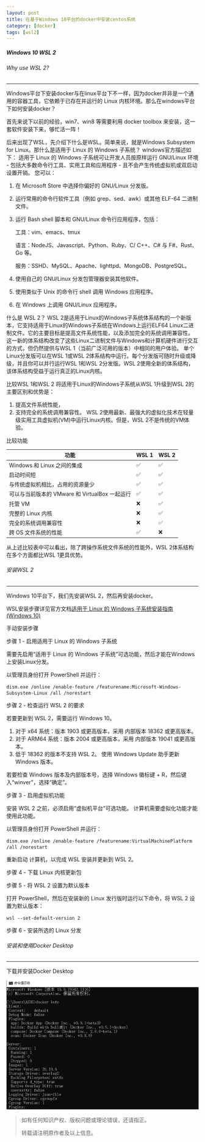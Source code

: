 ```yaml
---
layout: post
title: 在基于Windows 10平台的docker中安装centos系统
category: [docker]
tags: [wsl2]
---
```

##### Windows 10 WSL 2

###### Why use WSL 2?
----
Windows平台下安装docker与在linux平台下不一样，因为docker并非是一个通用的容器工具，它依赖于已存在并运行的 Linux 内核环境。那么在windows平台下如何安装docker？

首先来说下以前的经验，win7、win8 等需要利用 docker toolbox 来安装，这一套软件安装下来，够忙活一阵！

后来出现了WSL，先介绍下什么是WSL。简单来说，就是Windows Subsystem for Linux。那什么是适用于 Linux 的 Windows 子系统？
windows官方描述如下：
适用于 Linux 的 Windows 子系统可让开发人员按原样运行 GNU/Linux 环境 - 包括大多数命令行工具、实用工具和应用程序 - 且不会产生传统虚拟机或双启动设置开销。
您可以：
1. 在 Microsoft Store 中选择你偏好的 GNU/Linux 分发版。

2. 运行常用的命令行软件工具（例如 grep、sed、awk）或其他 ELF-64 二进制文件。

3. 运行 Bash shell 脚本和 GNU/Linux 命令行应用程序，包括：

    工具：vim、emacs、tmux
	
    语言：NodeJS、Javascript、Python、Ruby、C/ C++、C# 与 F#、Rust、Go 等。
	
    服务：SSHD、MySQL、Apache、lighttpd、MongoDB、PostgreSQL。
	
4. 使用自己的 GNU/Linux 分发包管理器安装其他软件。

5. 使用类似于 Unix 的命令行 shell 调用 Windows 应用程序。

6. 在 Windows 上调用 GNU/Linux 应用程序。

什么是 WSL 2？
WSL 2是适用于Linux的Windows子系统体系结构的一个新版本，它支持适用于Linux的Windows子系统在Windows上运行ELF64 Linux二进制文件。它的主要目标是提高文件系统性能，以及添加完全的系统调用兼容性。
这一新的体系结构改变了这些Linux二进制文件与Windows和计算机硬件进行交互的方式，但仍然提供与WSL 1（当前广泛可用的版本）中相同的用户体验。
单个Linux分发版可以在WSL 1或WSL 2体系结构中运行。每个分发版可随时升级或降级，并且你可以并行运行WSL 1和WSL 2分发版。WSL 2使用全新的体系结构，该体系结构受益于运行真正的Linux内核。

比较WSL 1和WSL 2
将适用于Linux的Windows子系统从WSL 1升级到WSL 2的主要区别和优势是：
1. 提高文件系统性能，
2. 支持完全的系统调用兼容性。
WSL 2使用最新、最强大的虚拟化技术在轻量级实用工具虚拟机(VM)中运行Linux内核。但是，WSL 2不是传统的VM体验。

比较功能

|功能 | WSL 1 | WSL 2|
|  ----  | ----  |----  |
|Windows 和 Linux 之间的集成 | ✅ | ✅|
|启动时间短 | ✅  | ✅|
|与传统虚拟机相比，占用的资源量少 | ✅  | ✅|
|可以与当前版本的 VMware 和 VirtualBox 一起运行 | ✅  | ✅|
|托管 VM | ❌ | ✅|
|完整的 Linux 内核 | ❌ | ✅|
|完全的系统调用兼容性 | ❌ | ✅|
|跨 OS 文件系统的性能 | ✅ | ❌|

从上述比较表中可以看出，除了跨操作系统文件系统的性能外，WSL 2体系结构在多个方面都比WSL 1更具优势。

###### 安装WSL 2
----
Windows 10平台下，我们先安装WSL 2，然后再安装docker。

WSL安装步骤详见官方文档[适用于 Linux 的 Windows 子系统安装指南 (Windows 10)](https://docs.microsoft.com/zh-cn/windows/wsl/install-win10#update-to-wsl-2)

手动安装步骤

步骤 1 - 启用适用于 Linux 的 Windows 子系统

需要先启用“适用于 Linux 的 Windows 子系统”可选功能，然后才能在Windows上安装Linux分发。

以管理员身份打开 PowerShell 并运行：
```
dism.exe /online /enable-feature /featurename:Microsoft-Windows-Subsystem-Linux /all /norestart
```

步骤 2 - 检查运行 WSL 2 的要求

若要更新到 WSL 2，需要运行 Windows 10。
1. 对于 x64 系统：版本 1903 或更高版本，采用 内部版本 18362 或更高版本。
2. 对于 ARM64 系统：版本 2004 或更高版本，采用 内部版本 19041 或更高版本。
3. 低于 18362 的版本不支持 WSL 2。 使用 Windows Update 助手更新 Windows 版本。

若要检查 Windows 版本及内部版本号，选择 Windows 徽标键 + R，然后键入“winver”，选择“确定”。

步骤 3 - 启用虚拟机功能

安装 WSL 2 之前，必须启用“虚拟机平台”可选功能。 计算机需要虚拟化功能才能使用此功能。

以管理员身份打开 PowerShell 并运行：
```
dism.exe /online /enable-feature /featurename:VirtualMachinePlatform /all /norestart
```

重新启动 计算机，以完成 WSL 安装并更新到 WSL 2。

步骤 4 - 下载 Linux 内核更新包

步骤 5 - 将 WSL 2 设置为默认版本

打开 PowerShell，然后在安装新的 Linux 发行版时运行以下命令，将 WSL 2 设置为默认版本：
```
wsl --set-default-version 2
```

步骤 6 - 安装所选的 Linux 分发

###### 安装和使用Docker Desktop
----
下载并安装Docker Desktop

![image](/img/2021-08-07-docker-wsl2-1/docker-wsl2-1_1.PNG)






> 如有任何知识产权、版权问题或理论错误，还请指正。
>
> 转载请注明原作者及以上信息。
